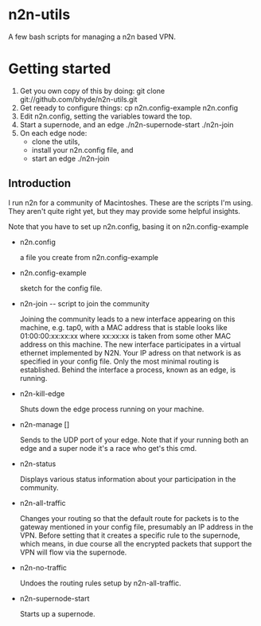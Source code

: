 # n2n-utils

A few bash scripts for managing a n2n based VPN.

# Getting started

1. Get you own copy of this by doing:
 git clone git://github.com/bhyde/n2n-utils.git 
2. Get reeady to configure things:
 cp n2n.config-example n2n.config
3. Edit n2n.config, setting the variables toward the top.
4. Start a supernode, and an edge
 ./n2n-supernode-start
 ./n2n-join
5. On each edge node:
    + clone the utils,
    + install your n2n.config file, and
    + start an edge
        ./n2n-join

## Introduction

I run n2n for a community of Macintoshes.  These are the scripts I'm using.  They aren't quite right yet, but they may provide some helpful insights.

Note that you have to set up n2n.config, basing it on n2n.config-example

+ n2n.config
    
    a file you create from n2n.config-example

+ n2n.config-example
    
    sketch for the config file.

+ n2n-join -- script to join the community
    
    Joining the community leads to a new interface appearing on this machine, e.g. tap0,
    with a MAC address that is stable looks like 01:00:00:xx:xx:xx where xx:xx:xx is taken
    from some other MAC address on this machine.  The new interface participates in a
    virtual ethernet implemented by N2N.  Your IP adress on that network is as specified
    in your config file.  Only the most minimal routing is established.  Behind the interface
    a process, known as an edge, is running.

+ n2n-kill-edge
    
    Shuts down the edge process running on your machine.

+ n2n-manage [<cmd>]
    
    Sends <cmd> to the UDP port of your edge.  Note that if your running both an
    edge and a super node it's a race who get's this cmd.

+ n2n-status
    
    Displays various status information about your participation in the community.

+ n2n-all-traffic
    
    Changes your routing so that the default route for packets is to the gateway
    mentioned in your config file, presumably an IP address in the VPN.  Before
    setting that it creates a specific rule to the supernode, which means, in due
    course all the encrypted packets that support the VPN will flow via the supernode.

+ n2n-no-traffic
    
    Undoes the routing rules setup by n2n-all-traffic.

+ n2n-supernode-start
    
    Starts up a supernode.